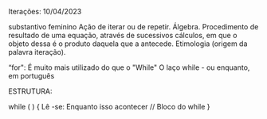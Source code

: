 Iterações:
10/04/2023

substantivo feminino Ação de iterar ou de repetir. Álgebra. 
Procedimento de resultado de uma equação, através de sucessivos cálculos, em que o objeto dessa é o produto daquela que a antecede. 
Etimologia (origem da palavra iteração).

“for": É muito mais utilizado do que o "While"
O laço while - ou enquanto, em português 

ESTRUTURA:

while ( ) {           Lê -se: Enquanto isso acontecer 
// Bloco do while
}


